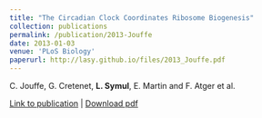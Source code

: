 ```yaml
---
title: "The Circadian Clock Coordinates Ribosome Biogenesis"
collection: publications
permalink: /publication/2013-Jouffe
date: 2013-01-03
venue: 'PLoS Biology'
paperurl: http://lasy.github.io/files/2013_Jouffe.pdf
---
```


C. Jouffe, G. Cretenet, __L. Symul__, E. Martin and F. Atger et al.

[Link to publication](https://journals.plos.org/plosbiology/article/info%3Adoi%2F10.1371%2Fjournal.pbio.1001455) |
[Download pdf](http://lasy.github.io/files/2013_Jouffe.pdf)

